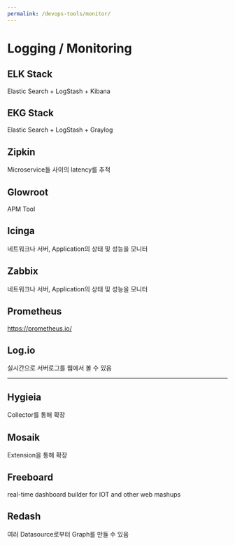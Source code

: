 ```yaml
---
permalink: /devops-tools/monitor/
---
```


# Logging / Monitoring

## ELK Stack

Elastic Search + LogStash + Kibana

## EKG Stack

Elastic Search + LogStash + Graylog

## Zipkin

Microservice들 사이의 latency를 추적

## Glowroot

APM Tool

## Icinga

네트워크나 서버, Application의 상태 및 성능을 모니터

## Zabbix

네트워크나 서버, Application의 상태 및 성능을 모니터

## Prometheus

https://prometheus.io/


## Log.io

실시간으로 서버로그를 웹에서 볼 수 있음


---

## Hygieia

Collector를 통해 확장

## Mosaik

Extension을 통해 확장


## Freeboard

real-time dashboard builder for IOT and other web mashups

## Redash

여러 Datasource로부터 Graph를 만들 수 있음

